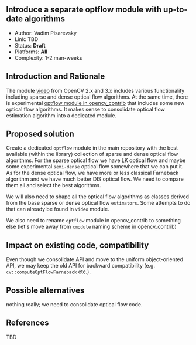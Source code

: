 ## Introduce a separate optflow module with up-to-date algorithms

* Author: Vadim Pisarevsky
* Link: TBD
* Status: **Draft**
* Platforms: **All**
* Complexity: 1-2 man-weeks

## Introduction and Rationale

The module [video](https://github.com/opencv/opencv/tree/master/modules/video) from OpenCV 2.x and 3.x includes various functionality including sparse and dense optical flow algorithms. At the same time, there is experimental [optflow module in opencv_contrib](https://github.com/opencv/opencv_contrib/tree/master/modules/optflow) that includes some new optical flow algorithms. It makes sense to consolidate optical flow estimation algorithm into a dedicated module.

## Proposed solution

Create a dedicated `optflow` module in the main repository with the best available (within the library) collection of sparse and dense optical flow algorithms. For the sparse optical flow we have LK optical flow and maybe some experimental `semi-dense` optical flow somewhere that we can put it. As for the dense optical flow, we have more or less classical Farneback algorithm and we have much better DIS optical flow. We need to compare them all and select the best algorithms.

We will also need to shape all the optical flow algorithms as classes derived from the base sparse or dense optical flow `estimators`. Some attempts to do that can already be found in `video` module.

We also need to rename `optflow` module in opencv_contrib to something else (let's move away from `xmodule` naming scheme in opencv_contrib)

## Impact on existing code, compatibility

Even though we consolidate API and move to the uniform object-oriented API, we may keep the old API for backward compatibility (e.g. `cv::computeOptFlowFarneback` etc.).

## Possible alternatives

nothing really; we need to consolidate optical flow code.

## References

TBD